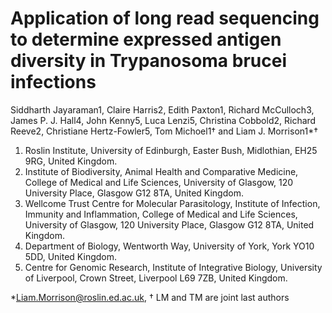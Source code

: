 # Application of long read sequencing to determine expressed antigen diversity in Trypanosoma brucei infections

Siddharth Jayaraman1, Claire Harris2, Edith Paxton1, Richard McCulloch3, James P. J. Hall4, John Kenny5, Luca Lenzi5, Christina Cobbold2, Richard Reeve2, Christiane Hertz-Fowler5, Tom Michoel1† and Liam J. Morrison1*†

1.	Roslin Institute, University of Edinburgh, Easter Bush, Midlothian, EH25 9RG, United Kingdom.
2.	Institute of Biodiversity, Animal Health and Comparative Medicine, College of Medical and Life Sciences, University of Glasgow, 120 University Place, Glasgow G12 8TA, United Kingdom.
3.	Wellcome Trust Centre for Molecular Parasitology, Institute of Infection, Immunity and Inflammation, College of Medical and Life Sciences, University of Glasgow, 120 University Place, Glasgow G12 8TA, United Kingdom.
4.	Department of Biology, Wentworth Way, University of York, York YO10 5DD, United Kingdom.
5.	Centre for Genomic Research, Institute of Integrative Biology, University of Liverpool, Crown Street, Liverpool L69 7ZB, United Kingdom.

*Liam.Morrison@roslin.ed.ac.uk,
† LM and TM are joint last authors
